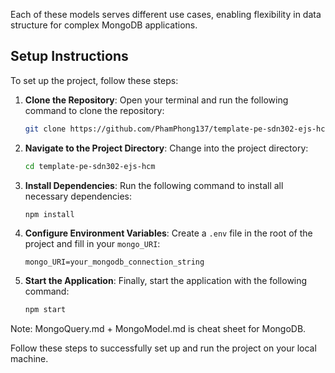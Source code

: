 Each of these models serves different use cases, enabling flexibility in data structure for complex MongoDB applications.

## Setup Instructions

To set up the project, follow these steps:

1. **Clone the Repository**:
   Open your terminal and run the following command to clone the repository:
   ```bash
   git clone https://github.com/PhamPhong137/template-pe-sdn302-ejs-hcm.git
   ```

2. **Navigate to the Project Directory**:
   Change into the project directory:
   ```bash
   cd template-pe-sdn302-ejs-hcm
   ```

3. **Install Dependencies**:
   Run the following command to install all necessary dependencies:
   ```bash
   npm install
   ```

4. **Configure Environment Variables**:
   Create a `.env` file in the root of the project and fill in your `mongo_URI`:
   ```env
   mongo_URI=your_mongodb_connection_string
   ```

5. **Start the Application**:
   Finally, start the application with the following command:
   ```bash
   npm start
   ```
Note: MongoQuery.md + MongoModel.md is cheat sheet for MongoDB.


Follow these steps to successfully set up and run the project on your local machine.